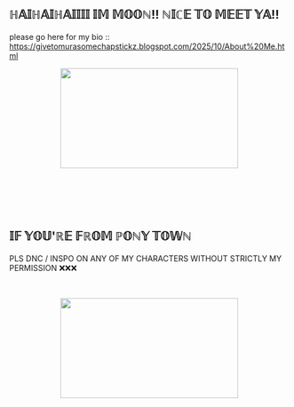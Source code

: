 ## ℍ𝔸𝕀ℍ𝔸𝕀ℍ𝔸𝕀𝕀𝕀𝕀 𝕀𝕄 𝕄𝕆𝕆ℕ!! ℕ𝕀ℂ𝔼 𝕋𝕆 𝕄𝔼𝔼𝕋 𝕐𝔸!!
please go here for my bio :: https://givetomurasomechapstickz.blogspot.com/2025/10/About%20Me.html

<div class="separator" style="clear: both; text-align: center;"><a href="https://blogger.googleusercontent.com/img/b/R29vZ2xl/AVvXsEg0ecbuK229Egayb1islZMuGlcp8CLzzg7nBg6MjbVLSvy2C6sQI_dL5YAZf2yM2BkUy5p-M6eOFSIOXowLqZa-0U0pSpmxnCGYFXvCdSMt_AMLl3Yh6H2GlozYoEbkod7dUCFDBOip4pn1boCeu4IHX8oKzv4pNlF4Znkrj-vJt9JrrBSlVuQMDlaPXuU/s498/1000000042.gif" imageanchor="1" style="margin-left: 1em; margin-right: 1em;"><img border="0" data-original-height="280" data-original-width="498" height="180" src="https://blogger.googleusercontent.com/img/b/R29vZ2xl/AVvXsEg0ecbuK229Egayb1islZMuGlcp8CLzzg7nBg6MjbVLSvy2C6sQI_dL5YAZf2yM2BkUy5p-M6eOFSIOXowLqZa-0U0pSpmxnCGYFXvCdSMt_AMLl3Yh6H2GlozYoEbkod7dUCFDBOip4pn1boCeu4IHX8oKzv4pNlF4Znkrj-vJt9JrrBSlVuQMDlaPXuU/s320/1000000042.gif" width="320" /></a></div><br /><p><br /></p><br />

## 𝕀𝔽 𝕐𝕆𝕌'ℝ𝔼 𝔽ℝ𝕆𝕄 ℙ𝕆ℕ𝕐 𝕋𝕆𝕎ℕ
PLS DNC / INSPO ON ANY OF MY CHARACTERS WITHOUT STRICTLY MY PERMISSION ❌❌❌

<p>&nbsp;</p><div class="separator" style="clear: both; text-align: center;"><a href="https://blogger.googleusercontent.com/img/b/R29vZ2xl/AVvXsEgdOrZgXrQM_CrUETk4IMstN0QQlOhfV5-ruzm3wvgkTOCu8py7_nUqTB122Nm3GsixEgI6rdoiLmKNXkgger0962kBdPYxbv1Rhh7bfIWtaoz937XyHVKn950PY2zEZXePy___NULHp7sA1Ku4ZV7Vmmrd5U0lNeH7G-_9LreFBB46W3HVd5Hxvju2_04/s455/1000000030.gif" imageanchor="1" style="margin-left: 1em; margin-right: 1em;"><img border="0" data-original-height="256" data-original-width="455" height="180" src="https://blogger.googleusercontent.com/img/b/R29vZ2xl/AVvXsEgdOrZgXrQM_CrUETk4IMstN0QQlOhfV5-ruzm3wvgkTOCu8py7_nUqTB122Nm3GsixEgI6rdoiLmKNXkgger0962kBdPYxbv1Rhh7bfIWtaoz937XyHVKn950PY2zEZXePy___NULHp7sA1Ku4ZV7Vmmrd5U0lNeH7G-_9LreFBB46W3HVd5Hxvju2_04/s320/1000000030.gif" width="320" /></a></div><br />

<!--
**givetomurasomechapstick/givetomurasomechapstick** is a ✨ _special_ ✨ repository because its `README.md` (this file) appears on your GitHub profile.

Here are some ideas to get you started:

- 🔭 I’m currently working on ...
- 🌱 I’m currently learning ...
- 👯 I’m looking to collaborate on ...
- 🤔 I’m looking for help with ...
- 💬 Ask me about ...
- 📫 How to reach me: ...
- 😄 Pronouns: ...
- ⚡ Fun fact: ...
-->
